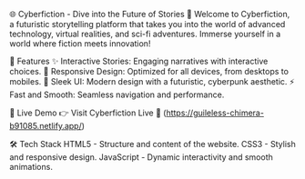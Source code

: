 🌐 Cyberfiction - Dive into the Future of Stories 🚀
Welcome to Cyberfiction, a futuristic storytelling platform that takes you into the world of advanced technology, virtual realities, and sci-fi adventures. Immerse yourself in a world where fiction meets innovation!

🌟 Features
✨ Interactive Stories: Engaging narratives with interactive choices.
📱 Responsive Design: Optimized for all devices, from desktops to mobiles.
🎨 Sleek UI: Modern design with a futuristic, cyberpunk aesthetic.
⚡ Fast and Smooth: Seamless navigation and performance.

🔗 Live Demo
👉 Visit Cyberfiction Live 🚀 (https://guileless-chimera-b91085.netlify.app/)

🛠️ Tech Stack
HTML5 - Structure and content of the website.
CSS3 - Stylish and responsive design.
JavaScript - Dynamic interactivity and smooth animations.
